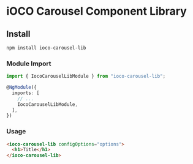 # iOCO Carousel Component Library

## Install

```bash
npm install ioco-carousel-lib
```

### Module Import

```typescript
import { IocoCarouselLibModule } from "ioco-carousel-lib";

@NgModule({
  imports: [
    // ...
    IocoCarouselLibModule,
  ],
})
```

### Usage

```html
<ioco-carousel-lib configOptions="options">
  <h1>Title</h1>
</ioco-carousel-lib>
```
